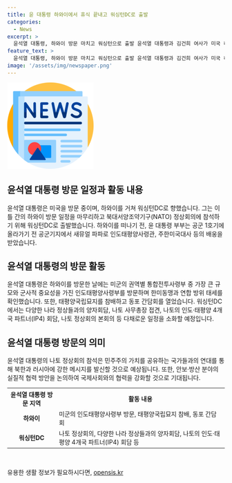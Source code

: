 ```yaml
---
title: 윤 대통령 하와이에서 휴식 끝내고 워싱턴DC로 출발
categories:
  - News
excerpt: >
  윤석열 대통령, 하와이 방문 마치고 워싱턴으로 출발 윤석열 대통령과 김건희 여사가 미국 하와이를 방문 중이다. 윤 대통령은 동맹국의 안보회의에 참석하기 위해 워싱턴으로 출발하기 전 공군 1호기에 탑승하며 관련 인사를 마무리했다. 인도태평양사령부 방문과 태평양국립묘지 참배 등 다양한 일정을 소화한 윤 대통령은 앞으로 일본을 비롯한 10여개국 정상들과의 다채로운 양자회담과 정상회의에 참석할 예정이다. 나토 정상회의에서는 북한과 러시아에 대한 강력한 메시지를 전달하고 안보·방산 분야 협력을 논의할 것으로 예상된다. SBS Biz는 여러분의 제보를 기다리고 있다.
feature_text: >
  윤석열 대통령, 하와이 방문 마치고 워싱턴으로 출발 윤석열 대통령과 김건희 여사가 미국 하와이를 방문 중이다. 윤 대통령은 동맹국의 안보회의에 참석하기 위해 워싱턴으로 출발하기 전 공군 1호기에 탑승하며 관련 인사를 마무리했다. 인도태평양사령부 방문과 태평양국립묘지 참배 등 다양한 일정을 소화한 윤 대통령은 앞으로 일본을 비롯한 10여개국 정상들과의 다채로운 양자회담과 정상회의에 참석할 예정이다. 나토 정상회의에서는 북한과 러시아에 대한 강력한 메시지를 전달하고 안보·방산 분야 협력을 논의할 것으로 예상된다. SBS Biz는 여러분의 제보를 기다리고 있다.
image: '/assets/img/newspaper.png'
---
```


<p><img src="/assets/img/newspaper.png" alt="kimp 속보" /></p>

<h2 data-ke-size="size26">윤석열 대통령 방문 일정과 활동 내용</h2>

<p data-ke-size="size16">윤석열 대통령은 미국을 방문 중이며, 하와이를 거쳐 워싱턴DC로 향했습니다. 그는 이틀 간의 하와이 방문 일정을 마무리하고 북대서양조약기구(NATO) 정상회의에 참석하기 위해 워싱턴DC로 출발했습니다. 하와이를 떠나기 전, 윤 대통령 부부는 공군 1호기에 올라가기 전 공군기지에서 새뮤얼 파파로 인도태평양사령관, 주한미국대사 등의 배웅을 받았습니다.</p>

<h2 data-ke-size="size26">윤석열 대통령의 방문 활동</h2>

<p data-ke-size="size16">윤석열 대통령은 하와이를 방문한 날에는 미군의 권역별 통합전투사령부 중 가장 큰 규모와 군사적 중요성을 가진 인도태평양사령부를 방문하며 한미동맹과 연합 방위 태세를 확인했습니다. 또한, 태평양국립묘지를 참배하고 동포 간담회를 열었습니다. 워싱턴DC에서는 다양한 나라 정상들과의 양자회담, 나토 사무총장 접견, 나토의 인도·태평양 4개국 파트너(IP4) 회담, 나토 정상회의 본회의 등 다채로운 일정을 소화할 예정입니다.</p>

<h2 data-ke-size="size26">윤석열 대통령 방문의 의미</h2>

<p data-ke-size="size16">윤석열 대통령의 나토 정상회의 참석은 민주주의 가치를 공유하는 국가들과의 연대를 통해 북한과 러시아에 강한 메시지를 발신할 것으로 예상됩니다. 또한, 안보·방산 분야의 실질적 협력 방안을 논의하여 국제사회와의 협력을 강화할 것으로 기대됩니다.</p>

<table>
    <tr>
        <th>윤석열 대통령 방문 지역</th>
        <th>활동 내용</th>
    </tr>
    <tr>
        <td style="text-align: center; height: 17px;"><b>하와이</b></td>
        <td>미군의 인도태평양사령부 방문, 태평양국립묘지 참배, 동포 간담회</td>
    </tr>
    <tr>
        <td style="text-align: center; height: 17px;"><b>워싱턴DC</b></td>
        <td>나토 정상회의, 다양한 나라 정상들과의 양자회담, 나토의 인도·태평양 4개국 파트너(IP4) 회담 등</td>
    </tr>
</table>

<p data-ke-size="size16">&nbsp;</p>
유용한 생활 정보가 필요하시다면, <a href="https://opensis.kr" rel="dofollow">opensis.kr</a>


